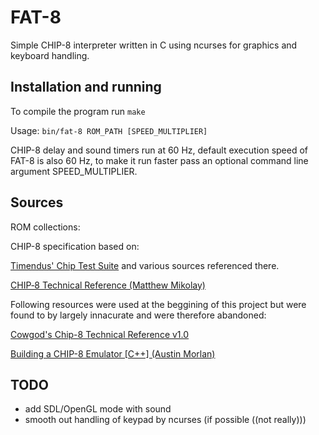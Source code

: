 # FAT-8

Simple CHIP-8 interpreter written in C using ncurses for graphics and keyboard handling.

## Installation and running

To compile the program run ``make``

Usage: ``bin/fat-8 ROM_PATH [SPEED_MULTIPLIER]``

CHIP-8 delay and sound timers run at 60 Hz, default execution speed of FAT-8 is also 60 Hz, to make it run faster pass an
optional command line argument SPEED_MULTIPLIER.

## Sources

ROM collections:

[](https://github.com/kripod/chip8-roms)

CHIP-8 specification based on:

[Timendus' Chip Test Suite](https://github.com/Timendus/chip8-test-suite) and various sources referenced there.

[CHIP‐8 Technical Reference (Matthew Mikolay)](https://github.com/mattmikolay/chip-8/wiki/CHIP%E2%80%908-Technical-Reference)

Following resources were used at the beggining of this project but were found to by largely innacurate and were therefore abandoned:

[Cowgod's Chip-8 Technical Reference v1.0](http://devernay.free.fr/hacks/chip8/C8TECH10.HTM#2.4)

[Building a CHIP-8 Emulator [C++] (Austin Morlan)](https://austinmorlan.com/posts/chip8_emulator/)

## TODO

- add SDL/OpenGL mode with sound
- smooth out handling of keypad by ncurses (if possible ((not really)))
